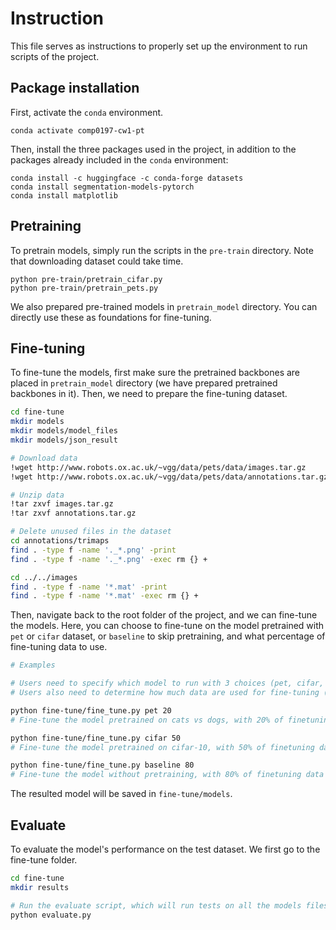 # Instruction

This file serves as instructions to properly set up the environment to run scripts of the project.

## Package installation

First, activate the `conda` environment.

```
conda activate comp0197-cw1-pt
```

Then, install the three packages used in the project, in addition to the packages already included in the `conda` environment:

```
conda install -c huggingface -c conda-forge datasets
conda install segmentation-models-pytorch
conda install matplotlib
```

## Pretraining

To pretrain models, simply run the scripts in the `pre-train` directory. Note that downloading dataset could take time.

```
python pre-train/pretrain_cifar.py
python pre-train/pretrain_pets.py
```

We also prepared pre-trained models in `pretrain_model` directory. You can directly use these as foundations for fine-tuning.

## Fine-tuning

To fine-tune the models, first make sure the pretrained backbones are placed in `pretrain_model` directory (we have prepared pretrained backbones in it). Then, we need to prepare the fine-tuning dataset.

```bash
cd fine-tune
mkdir models
mkdir models/model_files
mkdir models/json_result

# Download data
!wget http://www.robots.ox.ac.uk/~vgg/data/pets/data/images.tar.gz
!wget http://www.robots.ox.ac.uk/~vgg/data/pets/data/annotations.tar.gz

# Unzip data
!tar zxvf images.tar.gz
!tar zxvf annotations.tar.gz

# Delete unused files in the dataset
cd annotations/trimaps
find . -type f -name '._*.png' -print
find . -type f -name '._*.png' -exec rm {} +

cd ../../images
find . -type f -name '*.mat' -print
find . -type f -name '*.mat' -exec rm {} +
```

Then, navigate back to the root folder of the project, and we can fine-tune the models. Here, you can choose to fine-tune on the model pretrained with `pet` or `cifar` dataset, or `baseline` to skip pretraining, and what percentage of fine-tuning data to use.

```bash
# Examples

# Users need to specify which model to run with 3 choices (pet, cifar, baseline)
# Users also need to determine how much data are used for fine-tuning (20, 50, 80)

python fine-tune/fine_tune.py pet 20
# Fine-tune the model pretrained on cats vs dogs, with 20% of finetuning data used

python fine-tune/fine_tune.py cifar 50
# Fine-tune the model pretrained on cifar-10, with 50% of finetuning data used

python fine-tune/fine_tune.py baseline 80
# Fine-tune the model without pretraining, with 80% of finetuning data used
```

The resulted model will be saved in `fine-tune/models`.

## Evaluate
To evaluate the model's performance on the test dataset. We first go to the fine-tune folder.
```bash
cd fine-tune
mkdir results

# Run the evaluate script, which will run tests on all the models files that are previously saved.
python evaluate.py
```